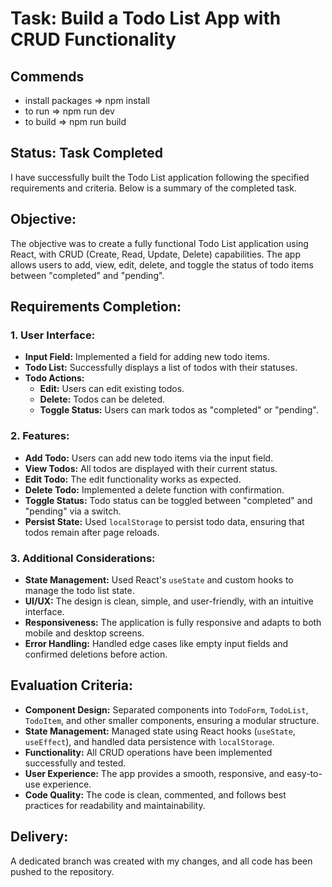 # Task: Build a Todo List App with CRUD Functionality

## Commends
- install packages => npm install
- to run => npm run dev
- to build => npm run build

## Status: Task Completed
I have successfully built the Todo List application following the specified requirements and criteria. Below is a summary of the completed task.

## Objective:
The objective was to create a fully functional Todo List application using React, with CRUD (Create, Read, Update, Delete) capabilities. The app allows users to add, view, edit, delete, and toggle the status of todo items between "completed" and "pending".

## Requirements Completion:

### 1. User Interface:
- **Input Field:** Implemented a field for adding new todo items.
- **Todo List:** Successfully displays a list of todos with their statuses.
- **Todo Actions:**
  - **Edit:** Users can edit existing todos.
  - **Delete:** Todos can be deleted.
  - **Toggle Status:** Users can mark todos as "completed" or "pending".

### 2. Features:
- **Add Todo:** Users can add new todo items via the input field.
- **View Todos:** All todos are displayed with their current status.
- **Edit Todo:** The edit functionality works as expected.
- **Delete Todo:** Implemented a delete function with confirmation.
- **Toggle Status:** Todo status can be toggled between "completed" and "pending" via a switch.
- **Persist State:** Used `localStorage` to persist todo data, ensuring that todos remain after page reloads.

### 3. Additional Considerations:
- **State Management:** Used React's `useState` and custom hooks to manage the todo list state.
- **UI/UX:** The design is clean, simple, and user-friendly, with an intuitive interface.
- **Responsiveness:** The application is fully responsive and adapts to both mobile and desktop screens.
- **Error Handling:** Handled edge cases like empty input fields and confirmed deletions before action.

## Evaluation Criteria:
- **Component Design:** Separated components into `TodoForm`, `TodoList`, `TodoItem`, and other smaller components, ensuring a modular structure.
- **State Management:** Managed state using React hooks (`useState`, `useEffect`), and handled data persistence with `localStorage`.
- **Functionality:** All CRUD operations have been implemented successfully and tested.
- **User Experience:** The app provides a smooth, responsive, and easy-to-use experience.
- **Code Quality:** The code is clean, commented, and follows best practices for readability and maintainability.

## Delivery:
A dedicated branch was created with my changes, and all code has been pushed to the repository.
